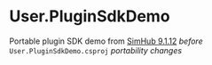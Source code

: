 # User.PluginSdkDemo
 Portable plugin SDK demo from [SimHub 9.1.12](https://www.simhubdash.com/download-2/)
 *before* `User.PluginSdkDemo.csproj` *portability changes*  
